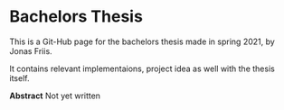 # Bachelors Thesis

This is a Git-Hub page for the bachelors thesis made in spring 2021, by Jonas Friis. 

It contains relevant implementaions, project idea as well with the thesis itself.

**Abstract**
Not yet written
